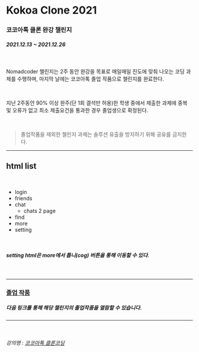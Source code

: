 # Kokoa Clone 2021

### 코코아톡 클론 완강 챌린지

##### 2021.12.13 ~ 2021.12.26

<br>

<p>
Nomadcoder 챌린지는 2주 동안 완강을 목표로 매일매일 진도에 맞춰 나오는 코딩 과제를 수행하며, 마지막 날에는 코코아톡 졸업 작품으로 챌린지를 완료한다.
</p>

<br>

<p>
지난 2주동안 90% 이상 완주(단 1회 결석만 허용)한 학생 중에서 제출한 과제에 중복 및 오류가 없고 최소 제출요건을 통과한 경우 졸업생으로 확정된다.
</p>

<br>

> 졸업작품을 제외한 첼린지 과제는 솔루션 유출을 방지하기 위해 공유를 금지한다.

---

## html list

<br>

- login
- friends
- chat
  - chats 2 page
- find
- more
- setting

<br>

##### <cite>setting html은 more에서 톱니(cog) 버튼을 통해 이동할 수 있다.</cite>

<br>

---

### [졸업 작품](https://hyunji99choi.github.io/kokoa-clone-2021/)

##### 다음 링크를 통해 해당 챌린지의 졸업작품을 열람할 수 있습니다.

---

<br>

###### 강의명 : [코코아톡 클론코딩](https://nomadcoders.co/kokoa-clone/lobby)
